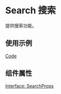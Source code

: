 # Search 搜索

提供搜索功能。

## 使用示例

[Code](./demo/index.tsx)

## 组件属性

[Interface: SearchProps](./Search.tsx)
